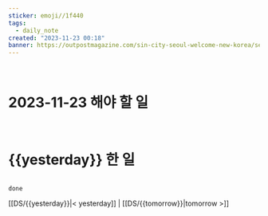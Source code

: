 ```yaml
---
sticker: emoji//1f440
tags:
  - daily_note
created: "2023-11-23 00:18"
banner: https://outpostmagazine.com/sin-city-seoul-welcome-new-korea/seoul-skyline-photo/
---
```


​

# 2023-11-23 해야 할 일

​


# {{yesterday}} 한 일
```tasks

done

```

[[DS/{{yesterday}}|< yesterday]] | [[DS/{{tomorrow}}|tomorrow >]]